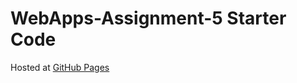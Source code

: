 # WebApps-Assignment-5 Starter Code

Hosted at [GitHub Pages](https://44-563-web-apps-s23.github.io/44563-webapps-s23-assignment5-Satish-Pinnamani/plants.html)

